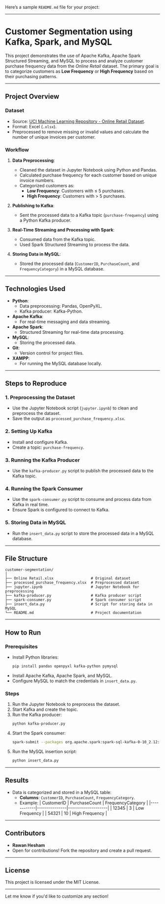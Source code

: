Here’s a sample `README.md` file for your project:

---

# **Customer Segmentation using Kafka, Spark, and MySQL**

This project demonstrates the use of Apache Kafka, Apache Spark Structured Streaming, and MySQL to process and analyze customer purchase frequency data from the *Online Retail* dataset. The primary goal is to categorize customers as **Low Frequency** or **High Frequency** based on their purchasing patterns.

---

## **Project Overview**

### **Dataset**
- Source: [UCI Machine Learning Repository - Online Retail Dataset](https://archive.ics.uci.edu/dataset/352/online+retail).
- Format: Excel (`.xlsx`).
- Preprocessed to remove missing or invalid values and calculate the number of unique invoices per customer.

### **Workflow**
1. **Data Preprocessing**:
   - Cleaned the dataset in Jupyter Notebook using Python and Pandas.
   - Calculated purchase frequency for each customer based on unique invoice numbers.
   - Categorized customers as:
     - **Low Frequency**: Customers with ≤ 5 purchases.
     - **High Frequency**: Customers with > 5 purchases.

2. **Publishing to Kafka**:
   - Sent the processed data to a Kafka topic (`purchase-frequency`) using a Python Kafka producer.

3. **Real-Time Streaming and Processing with Spark**:
   - Consumed data from the Kafka topic.
   - Used Spark Structured Streaming to process the data.

4. **Storing Data in MySQL**:
   - Stored the processed data (`CustomerID`, `PurchaseCount`, and `FrequencyCategory`) in a MySQL database.

---

## **Technologies Used**

- **Python**:
  - Data preprocessing: Pandas, OpenPyXL.
  - Kafka producer: Kafka-Python.
- **Apache Kafka**:
  - For real-time messaging and data streaming.
- **Apache Spark**:
  - Structured Streaming for real-time data processing.
- **MySQL**:
  - Storing the processed data.
- **Git**:
  - Version control for project files.
- **XAMPP**:
  - For running the MySQL database locally.

---

## **Steps to Reproduce**

### **1. Preprocessing the Dataset**
- Use the Jupyter Notebook script (`jupyter.ipynb`) to clean and preprocess the dataset.
- Save the output as `processed_purchase_frequency.xlsx`.

### **2. Setting Up Kafka**
- Install and configure Kafka.
- Create a topic: `purchase-frequency`.

### **3. Running the Kafka Producer**
- Use the `kafka-producer.py` script to publish the processed data to the Kafka topic.

### **4. Running the Spark Consumer**
- Use the `spark-consumer.py` script to consume and process data from Kafka in real time.
- Ensure Spark is configured to connect to Kafka.

### **5. Storing Data in MySQL**
- Run the `insert_data.py` script to store the processed data in a MySQL database.

---

## **File Structure**

```
customer-segmentation/
│
├── Online Retail.xlsx                 # Original dataset
├── processed_purchase_frequency.xlsx  # Preprocessed dataset
├── jupyter.ipynb                      # Jupyter Notebook for preprocessing
├── kafka-producer.py                  # Kafka producer script
├── spark-consumer.py                  # Spark consumer script
├── insert_data.py                     # Script for storing data in MySQL
└── README.md                          # Project documentation
```

---

## **How to Run**

### **Prerequisites**
- Install Python libraries:
  ```bash
  pip install pandas openpyxl kafka-python pymysql
  ```
- Install Apache Kafka, Apache Spark, and MySQL.
- Configure MySQL to match the credentials in `insert_data.py`.

### **Steps**
1. Run the Jupyter Notebook to preprocess the dataset.
2. Start Kafka and create the topic.
3. Run the Kafka producer:
   ```bash
   python kafka-producer.py
   ```
4. Start the Spark consumer:
   ```bash
   spark-submit --packages org.apache.spark:spark-sql-kafka-0-10_2.12:3.2.4,org.apache.kafka:kafka-clients:2.8.2 spark-consumer.py
   ```
5. Run the MySQL insertion script:
   ```bash
   python insert_data.py
   ```

---

## **Results**
- Data is categorized and stored in a MySQL table:
  - **Columns**: `CustomerID`, `PurchaseCount`, `FrequencyCategory`.
  - Example:
    | CustomerID | PurchaseCount | FrequencyCategory |
    |------------|---------------|--------------------|
    | 12345      | 3             | Low Frequency      |
    | 54321      | 10            | High Frequency     |

---

## **Contributors**
- **Rawan Hesham**  
- Open for contributions! Fork the repository and create a pull request.

---

## **License**
This project is licensed under the MIT License.

---

Let me know if you'd like to customize any section!
